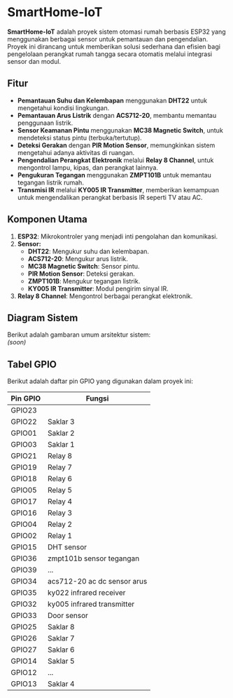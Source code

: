 # SmartHome-IoT

**SmartHome-IoT** adalah proyek sistem otomasi rumah berbasis ESP32 yang menggunakan berbagai sensor untuk pemantauan dan pengendalian. Proyek ini dirancang untuk memberikan solusi sederhana dan efisien bagi pengelolaan perangkat rumah tangga secara otomatis melalui integrasi sensor dan modul.

## **Fitur**
- **Pemantauan Suhu dan Kelembapan** menggunakan **DHT22** untuk mengetahui kondisi lingkungan.  
- **Pemantauan Arus Listrik** dengan **ACS712-20**, membantu memantau penggunaan listrik.  
- **Sensor Keamanan Pintu** menggunakan **MC38 Magnetic Switch**, untuk mendeteksi status pintu (terbuka/tertutup).  
- **Deteksi Gerakan** dengan **PIR Motion Sensor**, memungkinkan sistem mengetahui adanya aktivitas di ruangan.  
- **Pengendalian Perangkat Elektronik** melalui **Relay 8 Channel**, untuk mengontrol lampu, kipas, dan perangkat lainnya.  
- **Pengukuran Tegangan** menggunakan **ZMPT101B** untuk memantau tegangan listrik rumah.  
- **Transmisi IR** melalui **KY005 IR Transmitter**, memberikan kemampuan untuk mengendalikan perangkat berbasis IR seperti TV atau AC.

## **Komponen Utama**
1. **ESP32**: Mikrokontroler yang menjadi inti pengolahan dan komunikasi.  
2. **Sensor:**
   - **DHT22**: Mengukur suhu dan kelembapan.  
   - **ACS712-20**: Mengukur arus listrik.  
   - **MC38 Magnetic Switch**: Sensor pintu.  
   - **PIR Motion Sensor**: Deteksi gerakan.  
   - **ZMPT101B**: Mengukur tegangan listrik.  
   - **KY005 IR Transmitter**: Modul pengirim sinyal IR.  
3. **Relay 8 Channel**: Mengontrol berbagai perangkat elektronik.  

## **Diagram Sistem**
Berikut adalah gambaran umum arsitektur sistem:  
*(soon)*  

## **Tabel GPIO**
Berikut adalah daftar pin GPIO yang digunakan dalam proyek ini:

| **Pin GPIO** | **Fungsi**         |
|--------------|--------------------|
| GPIO23       |                 |
| GPIO22       | Saklar 3               |
| GPIO01       | Saklar 2               |
| GPIO03       | Saklar 1               |
| GPIO21       | Relay 8                |
| GPIO19       | Relay 7                |
| GPIO18       | Relay 6                |
| GPIO05       | Relay 5                |
| GPIO17       | Relay 4                |
| GPIO16       | Relay 3                |
| GPIO04       | Relay 2                |
| GPIO02       | Relay 1                |
| GPIO15       | DHT sensor                |
| GPIO36       | zmpt101b sensor tegangan                |
| GPIO39       | ...                |
| GPIO34       | acs712-20 ac dc sensor arus                |
| GPIO35       | ky022 infrared receiver                |
| GPIO32       | ky005 infrared transmitter                |
| GPIO33       | Door sensor                |
| GPIO25       | Saklar 8               |
| GPIO26       | Saklar 7               |
| GPIO27       | Saklar 6               |
| GPIO14       | Saklar 5               |
| GPIO12       | ...                |
| GPIO13       | Saklar 4               |


